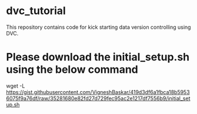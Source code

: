 # dvc_tutorial
This repository contains code for kick starting data version controlling using DVC.

# Please download the initial_setup.sh using the below command
wget -L https://gist.githubusercontent.com/VigneshBaskar/419d3df6a1fbca18b59536075f9a76df/raw/35281680e82fd27d729fec95ac2e1217df7556b9/initial_setup.sh
